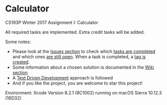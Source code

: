 # Calculator
CS193P Winter 2017 Assignment I: Calculator

All required tasks are implemented. Extra credit tasks will be added.

Some notes:
- Please look at the [Issues section](https://github.com/petervanhoef/Calculator/issues) to check which [tasks are completed](https://github.com/petervanhoef/Calculator/issues?q=is%3Aissue+is%3Aclosed) and which ones [are still open](https://github.com/petervanhoef/Calculator/issues?q=is%3Aopen+is%3Aissue). When a task is completed, a [tag is created](https://github.com/petervanhoef/Calculator/releases).
- Some information about a chosen solution is documented in the [Wiki section](https://github.com/petervanhoef/Calculator/wiki) 
- A [Test Driven Development](https://en.wikipedia.org/wiki/Test-driven_development) approach is followed
- And if you like the project, you are welcome to star this project!

Environment: Xcode Version 8.2.1 (8C1002) running on macOS Sierra 10.12.3 (16D32)
